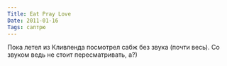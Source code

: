 ```yaml
---
Title: Eat Pray Love
Date: 2011-01-16
Tags: саптрю
---
```


Пока летел из Кливленда посмотрел сабж без звука (почти весь). Со звуком ведь не стоит пересматривать, а?)